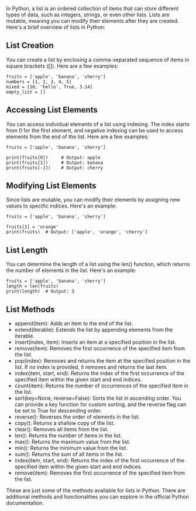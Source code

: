In Python, a list is an ordered collection of items that can store different types of data, such as integers, strings, or even other lists. Lists are mutable, meaning you can modify their elements after they are created. Here's a brief overview of lists in Python:

## List Creation
You can create a list by enclosing a comma-separated sequence of items in square brackets ([]). Here are a few examples:
```
fruits = ['apple', 'banana', 'cherry']
numbers = [1, 2, 3, 4, 5]
mixed = [10, 'hello', True, 3.14]
empty_list = []
```
## Accessing List Elements
You can access individual elements of a list using indexing. The index starts from 0 for the first element, and negative indexing can be used to access elements from the end of the list. Here are a few examples:
```
fruits = ['apple', 'banana', 'cherry']

print(fruits[0])     # Output: apple
print(fruits[1])     # Output: banana
print(fruits[-1])    # Output: cherry
```
## Modifying List Elements
Since lists are mutable, you can modify their elements by assigning new values to specific indices. Here's an example:
```
fruits = ['apple', 'banana', 'cherry']

fruits[1] = 'orange'
print(fruits)  # Output: ['apple', 'orange', 'cherry']
```
## List Length
You can determine the length of a list using the len() function, which returns the number of elements in the list. Here's an example:
```
fruits = ['apple', 'banana', 'cherry']
length = len(fruits)
print(length)  # Output: 3
```

## List Methods

* append(item): Adds an item to the end of the list.
* extend(iterable): Extends the list by appending elements from the iterable.
* insert(index, item): Inserts an item at a specified position in the list.
* remove(item): Removes the first occurrence of the specified item from the list.
* pop(index): Removes and returns the item at the specified position in the list. If no index is provided, it removes and returns the last item.
* index(item, start, end): Returns the index of the first occurrence of the specified item within the given start and end indices.
* count(item): Returns the number of occurrences of the specified item in the list.
* sort(key=None, reverse=False): Sorts the list in ascending order. You can provide a key function for custom sorting, and the reverse flag can be set to True for descending order.
* reverse(): Reverses the order of elements in the list.
* copy(): Returns a shallow copy of the list.
* clear(): Removes all items from the list.
* len(): Returns the number of items in the list.
* max(): Returns the maximum value from the list.
* min(): Returns the minimum value from the list.
* sum(): Returns the sum of all items in the list.
* index(item, start, end): Returns the index of the first occurrence of the specified item within the given start and end indices.
* remove(item): Removes the first occurrence of the specified item from the list. 

These are just some of the methods available for lists in Python. There are additional methods and functionalities you can explore in the official Python documentation.